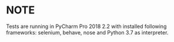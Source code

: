 # NOTE
Tests are running in PyCharm Pro 2018 2.2 with installed following frameworks: selenium, behave, nose and Python 3.7 as interpreter.
